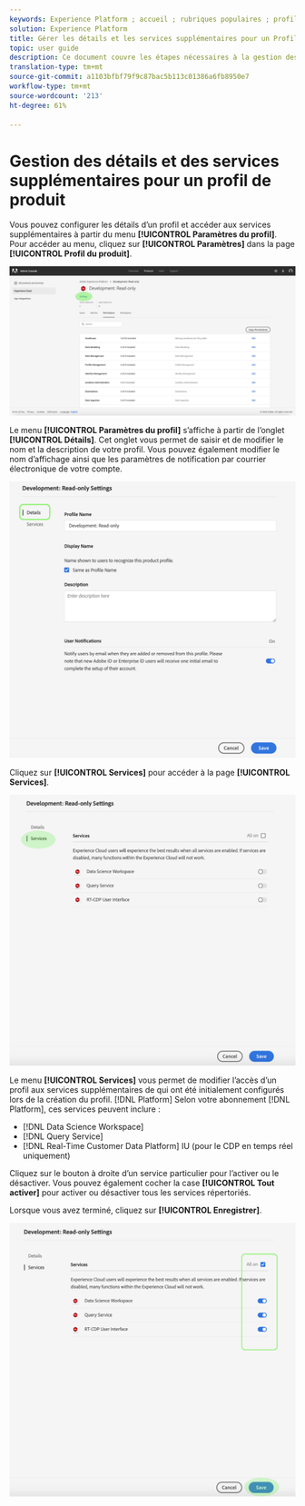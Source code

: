 ```yaml
---
keywords: Experience Platform ; accueil ; rubriques populaires ; profil de produit
solution: Experience Platform
title: Gérer les détails et les services supplémentaires pour un Profil de produits
topic: user guide
description: Ce document couvre les étapes nécessaires à la gestion des détails et des services supplémentaires pour un profil de produits dans le Adobe Admin Console. Vous pouvez configurer les détails d’un profil et accéder aux services supplémentaires à partir du menu Paramètres du profil.
translation-type: tm+mt
source-git-commit: a1103bfbf79f9c87bac5b113c01386a6fb8950e7
workflow-type: tm+mt
source-wordcount: '213'
ht-degree: 61%

---
```



# Gestion des détails et des services supplémentaires pour un profil de produit

Vous pouvez configurer les détails d’un profil et accéder aux services supplémentaires à partir du menu **[!UICONTROL Paramètres du profil]**. Pour accéder au menu, cliquez sur **[!UICONTROL Paramètres]** dans la page **[!UICONTROL Profil du produit]**.

![profile-settings](../images/profile-settings.png)

Le menu **[!UICONTROL Paramètres du profil]** s’affiche à partir de l’onglet **[!UICONTROL Détails]**. Cet onglet vous permet de saisir et de modifier le nom et la description de votre profil. Vous pouvez également modifier le nom d’affichage ainsi que les paramètres de notification par courrier électronique de votre compte.

![edit-details-settings](../images/edit-details-settings.png)

Cliquez sur **[!UICONTROL Services]** pour accéder à la page **[!UICONTROL Services]**.

![services-page](../images/services-page.png)

Le menu **[!UICONTROL Services]** vous permet de modifier l’accès d’un profil aux services supplémentaires de qui ont été initialement configurés lors de la création du profil. [!DNL Platform] Selon votre abonnement [!DNL Platform], ces services peuvent inclure :

- [!DNL Data Science Workspace]
- [!DNL Query Service]
- [!DNL Real-Time Customer Data Platform] IU (pour le CDP en temps réel uniquement)

Cliquez sur le bouton à droite d’un service particulier pour l’activer ou le désactiver. Vous pouvez également cocher la case **[!UICONTROL Tout activer]** pour activer ou désactiver tous les services répertoriés.

Lorsque vous avez terminé, cliquez sur **[!UICONTROL Enregistrer]**.

![edit-additional-services](../images/edit-additional-services.png)
